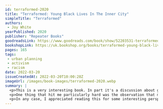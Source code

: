 ```yaml
---
id: terraformed-2020
title: "Terraformed: Young Black Lives In The Inner City"
simpleTitle: "Terraformed"
authors: 
 - Joy White
yearPublished: 2020
publisher: "Repeater Books"
goodreadsLink: https://www.goodreads.com/book/show/52203531-terraformed
bookshopLink: https://uk.bookshop.org/books/terraformed-young-black-lives-in-the-inner-city/9781912248681
pages: 165
tags: 
 - urban planning 
 - activism 
 - racism
date: 2022-03-20
issueCreatedAt: 2022-03-20T10:00:28Z
imageUrl: /images/book-images/terraformed-2020.webp
summary: | 
  <p>This is a very interesting book. In part it's a discussion about gentrification, and what that looks like in a certain community; but it's also a discussion of racism, and the experiences of the black families.</p>
  <p>One thing that hit me particularly hard was the observation that must participation in the local neighbourhood revolves around <em>consumption</em>. What I found challenging was to imagine how else it could be. And in particular, made me thoughtful of how, if I were to open a physical bookshop (as is my dream), I could make space for participation that <em>doesn't</em> require consumption.</p>
  <p>In any case, I appreciated reading this for some interesting perspectives on how to think about urban planning and gentrification.</p>
---
```


